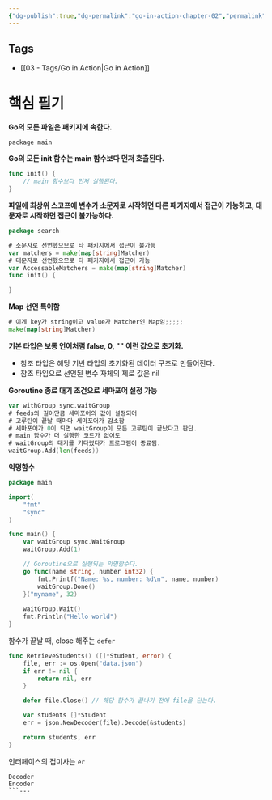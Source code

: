 ```yaml
---
{"dg-publish":true,"dg-permalink":"go-in-action-chapter-02","permalink":"/go-in-action-chapter-02/","noteIcon":""}
---
```


## Tags
- [[03 - Tags/Go in Action\|Go in Action]]
# 핵심 필기
**Go의 모든 파일은 패키지에 속한다.**
``` 
package main
```

**Go의 모든 init 함수는 main 함수보다 먼저 호출된다.**
``` go
func init() {
	// main 함수보다 먼저 실행된다.
}
```

**파일에 최상위 스코프에 변수가 소문자로 시작하면 다른 패키지에서 접근이 가능하고, 대문자로 시작하면 접근이 불가능하다.**
``` go
package search

# 소문자로 선언했으므로 타 패키지에서 접근이 불가능 
var matchers = make(map[string]Matcher)
# 대문자로 선언했으므로 타 패키지에서 접근이 가능
var AccessableMatchers = make(map[string]Matcher)
func init() {

}
```

**Map 선언 특이함**
``` go
# 이게 key가 string이고 value가 Matcher인 Map임;;;;;
make(map[string]Matcher)
```

**기본 타입은 보통 언어처럼 false, 0, "" 이런 값으로 초기화.** 
- 참조 타입은 해당 기반 타입의 초기화된 데이터 구조로 만들어진다.
- 참조 타입으로 선언된 변수 자체의 제로 값은 nil

**Goroutine 종료 대기 조건으로 세마포어 설정 가능**
``` go
var withGroup sync.waitGroup
# feeds의 길이만큼 세마포어의 값이 설정되어 
# 고루틴이 끝날 때마다 세마포어가 감소함
# 세마포어가 0이 되면 waitGroup이 모든 고루틴이 끝났다고 판단.
# main 함수가 더 실행한 코드가 없어도 
# waitGroup의 대기를 기다렸다가 프로그램이 종료됨.
waitGroup.Add(len(feeds))
```

**익명함수**
``` go
package main

import(
	"fmt"
	"sync"
)

func main() {
	var waitGroup sync.WaitGroup
	waitGroup.Add(1)

	// Goroutine으로 실행되는 익명함수다.
	go func(name string, number int32) {
		fmt.Printf("Name: %s, number: %d\n", name, number)
		waitGroup.Done()
	}("myname", 32)
	
	waitGroup.Wait()
	fmt.Println("Hello world")
}
```

함수가 끝날 때, close 해주는 `defer`
``` go
func RetrieveStudents() ([]*Student, error) {
	file, err := os.Open("data.json")
	if err != nil {
		return nil, err
	}

	defer file.Close() // 해당 함수가 끝나기 전에 file을 닫는다.

	var students []*Student
	err = json.NewDecoder(file).Decode(&students)

	return students, err
}
```

인터페이스의 접미사는 `er`
```
Decoder
Encoder
```---